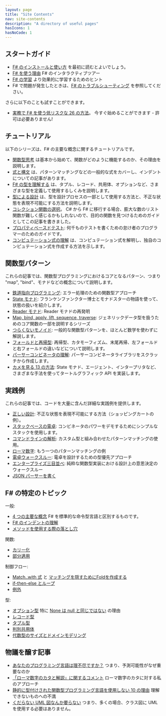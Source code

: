 ```yaml
---
layout: page
title: "Site Contents"
nav: site-contents
description: "A directory of useful pages"
hasIcons: 1
hasNoCode: 1
---
```



## スタートガイド

* [F# のインストールと使い方](../installing-and-using/index.md) を最初に読むとよいでしょう。
* [F# を使う理由](../why-use-fsharp/index.md) F# のインタラクティブツアー
* [F# の学習](../learning-fsharp/index.md) より効果的に学習するためのヒント
* F# で問題が発生したときは、[F# のトラブルシューティング](../troubleshooting-fsharp/index.md) を参照してください。

さらに以下のことも試すことができます。

* [実務で F# を使う低リスクな 26 の方法](../posts/low-risk-ways-to-use-fsharp-at-work.md)。 今すぐ始めることができます - 許可は必要ありません!

## チュートリアル

以下のシリーズは、F# の主要な概念に関するチュートリアルです。

* [関数型思考](../series/thinking-functionally.md) は基本から始めて、関数がどのように機能するのか、その理由を説明します。
* [式と構文](../series/expressions-and-syntax.md) は、パターンマッチングなどの一般的な式をカバーし、インデントについての記事があります。
* [F# の型を理解する](../series/understanding-fsharp-types.md) は、タプル、レコード、共用体、オプションなど、さまざまな型を定義して使用するしくみを説明します。
* [型による設計](../series/designing-with-types.md) は、型を設計プロセスの一部として使用する方法と、不正な状態を表現不可能にする方法を説明します。
* [コレクション関数の選択](../posts/list-module-functions.md)。 C# から F# に移行する場合、膨大な数のリスト関数が難しく感じるかもしれないので、目的の関数を見つけるためのガイドとしてこの記事を書きました。
* [プロパティベースドテスト](../posts/property-based-testing.md): 何千ものテストを書くための怠け者のプログラマーのためのガイドです。
* [コンピュテーション式の理解](../series/computation-expressions.md) は、コンピュテーション式を解明し、独自のコンピュテーション式を作成する方法を示します。

## 関数型パターン

これらの記事では、関数型プログラミングにおけるコアとなるパターン、つまり "map", "bind"、モナドなどの概念について説明します。

* [鉄道指向プログラミング](../posts/recipe-part2.md): エラー処理のための関数型アプローチ
* [State モナド](../series/handling-state.md): フランケンファンクター博士とモナドスターの物語を使って、状態の扱いを紹介します。
* [Reader モナド](../posts/elevated-world-6.md): Reader モナドの再発明
* [Map, bind, apply, lift, sequence, traverse](../series/map-and-bind-and-apply-oh-my.md): ジェネリックデータ型を扱うためのコア関数の一部を説明するシリーズ
* [つらくないモノイド](../posts/monoids-without-tears.md): 一般的な関数型パターンを、ほとんど数学を使わずに解説します。
* [フォールドと再帰型](../series/recursive-types-and-folds.md): 再帰型、カタモーフィズム、末尾再帰、左フォールドと右フォールドの違いなどについて説明します。
* [パーサーコンビネータの理解](../posts/understanding-parser-combinators.md): パーサーコンビネータライブラリをスクラッチから作成します。
* [カメを見る 13 の方法](../posts/13-ways-of-looking-at-a-turtle.md): State モナド、エージェント、インタープリタなど、さまざまな手法を使ってタートルグラフィック API を実装します。

## 実践例

これらの記事では、コードを大量に含んだ詳細な実践例を提供します。

* [正しい設計](../posts/designing-for-correctness.md): 不正な状態を表現不可能にする方法（ショッピングカートの例）。
* [スタックベースの電卓](../posts/stack-based-calculator.md): コンビネータのパワーをデモするためにシンプルなスタックを使用します。
* [コマンドラインの解析](../posts/pattern-matching-command-line.md): カスタム型と組み合わせたパターンマッチングの使用。
* [ローマ数字](../posts/roman-numerals.md): もう一つのパターンマッチングの例
* [電卓ウォークスルー](../posts/calculator-design.md): 電卓を設計するための型優先アプローチ
* [エンタープライズ三目並べ](../posts/enterprise-tic-tac-toe.md): 純粋な関数型実装における設計上の意思決定のウォークスルー
* [JSON パーサーを書く](../posts/understanding-parser-combinators-4.md)

## F# の特定のトピック

一般:

* [4 つの主要な概念](../posts/key-concepts.md) F# を標準的な命令型言語と区別するものです。
* [F# のインデントの理解](../posts/fsharp-syntax.md)
* [メソッドを使用する際の落とし穴](../posts/type-extensions.md#downsides-of-methods)

関数:

* [カリー化](../posts/currying.md)
* [部分適用](../posts/partial-application.md)

制御フロー:

* [Match..with 式](../posts/match-expression.md) と [マッチングを隠すためにFoldを作成する](../posts/match-expression.md#folds)
* [if-then-else とループ](../posts/control-flow-expressions.md)
* [例外](../posts/exceptions.md)

型:

* [オプション型](../posts/the-option-type.md) 特に [None は null と同じではない](../posts/the-option-type.md#option-is-not-null) の理由
* [レコード型](../posts/records.md)
* [タプル型](../posts/tuples.md)
* [判別共用体](../posts/the-option-type.md)
* [代数型のサイズとドメインモデリング](../posts/type-size-and-design.md)

## 物議を醸す記事

* [あなたのプログラミング言語は理不尽ですか？](../posts/is-your-language-unreasonable.md) つまり、予測可能性がなぜ重要なのか
* [「ローマ数字のカタと解説」に関するコメント](../posts/roman-numeral-kata.md) ローマ数字のカタに対する私のアプローチ
* [静的に型付けされた関数型プログラミング言語を使用しない 10 の理由](../posts/ten-reasons-not-to-use-a-functional-programming-language.md) 理解できないものへの不満
* [くだらない UML 図なんか要らない](../posts/no-uml-diagrams.md) つまり、多くの場合、クラス図に UML を使用する必要はありません。
